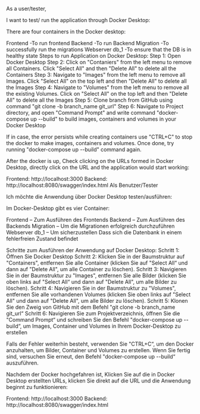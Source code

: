 As a user/tester,

I want to test/ run the application through Docker Desktop:

There are four containers in the Docker desktop:

Frontend -To run frontend
Backend -To run Backend
Migration -To successfully run the migrations
Webserver
db_1 -To ensure that the DB is in healthy state
Steps to run Application on Docker Desktop: Step 1: Open Docker Desktop Step 2: Click on "Contaniers" from the left menu to remove all Containers. Click "Select All" and then "Delete All" to delete all the Containers Step 3: Navigate to "Images" from the left menu to remove all Images. Click "Select All" on the top left and then "Delete All" to delete all the Images Step 4: Navigate to "Volumes" from the left menu to remove all the existing Volumes. Click on "Select All" on the top left and then "Delete All" to delete all the Images Step 5: Clone branch from GitHub using command "git clone -b branch_name git_url" Step 6: Navigate to Project directory, and open "Command Prompt" and write command "docker-compose up --build" to build images, containers and volumes in your Docker Desktop

If in case, the error persists while creating containers use "CTRL+C" to stop the docker to make images, containers and volumes. Once done, try running "docker-compose up --build" command again.

After the docker is up, Check clicking on the URLs formed in Docker Desktop, directly click on the URL and the application would start working:

Frontend: http://localhost:3000
Backend: http://localhost:8080/swagger/index.html
Als Benutzer/Tester

Ich möchte die Anwendung über Docker Desktop testen/ausführen:

Im Docker-Desktop gibt es vier Container:

Frontend – Zum Ausführen des Frontends
Backend – Zum Ausführen des Backends
Migration – Um die Migrationen erfolgreich durchzuführen
Webserver
db_1 – Um sicherzustellen
Dass sich die Datenbank in einem fehlerfreien Zustand befindet

Schritte zum Ausführen der Anwendung auf Docker Desktop: Schritt 1: Öffnen Sie Docker Desktop Schritt 2: Klicken Sie in der Baumstruktur auf "Containers", entfernen Sie alle Container (klicken Sie auf "Select All“ und dann auf "Delete All", um alle Container zu löschen). Schritt 3: Navigieren Sie in der Baumstruktur zu "Images", entfernen Sie alle Bilder (klicken Sie oben links auf "Select All“ und dann auf "Delete All", um alle Bilder zu löschen). Schritt 4: Navigieren Sie in der Baumstruktur zu "Volumes", entfernen Sie alle vorhandenen Volumes (klicken Sie oben links auf "Select All" und dann auf "Delete All", um alle Bilder zu löschen). Schritt 5: Klonen Sie den Zweig von GitHub mit dem Befehl "git clone -b branch_name git_url“ Schritt 6: Navigieren Sie zum Projektverzeichnis, öffnen Sie die "Command Prompt“ und schreiben Sie den Befehl "docker-compose up --build“, um Images, Container und Volumes in Ihrem Docker-Desktop zu erstellen

Falls der Fehler weiterhin besteht, verwenden Sie "CTRL+C“, um den Docker anzuhalten, um Bilder, Container und Volumes zu erstellen. Wenn Sie fertig sind, versuchen Sie erneut, den Befehl "docker-compose up --build“ auszuführen.

Nachdem der Docker hochgefahren ist, Klicken Sie auf die in Docker Desktop erstellten URLs, klicken Sie direkt auf die URL und die Anwendung beginnt zu funktionieren:

Frontend: http://localhost:3000
Backend: http://localhost:8080/swagger/index.html
